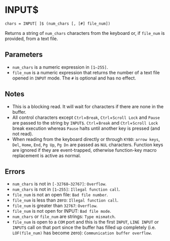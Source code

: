 # INPUT$
`chars = INPUT[ ]$ (num_chars [, [#] file_num])`

Returns a string of `num_chars` characters from the keyboard or, if `file_num` is provided, from a text file.

## Parameters

* `num_chars` is a numeric expression in `[1—255]`.
* `file_num` is a numeric expression that returns the number of a text file opened in `INPUT` mode. The `#` is optional and has no effect.
## Notes

* This is a blocking read. It will wait for characters if there are none in the buffer.
* All control characters except `Ctrl`+`Break`, `Ctrl`+`Scroll Lock` and `Pause` are passed to the string by `INPUT$`. `Ctrl`+`Break` and `Ctrl`+`Scroll Lock` break execution whereas `Pause` halts until another key is pressed (and not read).
* When reading from the keyboard directly or through `KYBD`: `arrow keys`, `Del`, `Home`, `End`, `Pg Up`, `Pg Dn` are passed as `NUL` characters. Function keys are ignored if they are event-trapped, otherwise function-key macro replacement is active as normal.

## Errors
* `num_chars` is not in `[-32768—32767]`: `Overflow`.
* `num_chars` is not in `[1—255]`: `Illegal function call`.
* `file_num` is not an open file: `Bad file number`.
* `file_num` is less than zero: `Illegal function call`.
* `file_num` is greater than `32767`: `Overflow`.
* `file_num` is not open for INPUT: `Bad file mode`.
* `num_chars` or `file_num` are strings: `Type mismatch`.
* `file_num` is open to a `COM` port and this is the first `INPUT`, `LINE INPUT` or `INPUT$` call on that port since the buffer has filled up completely (i.e. `LOF(file_num)` has become zero): `Communication buffer overflow`.